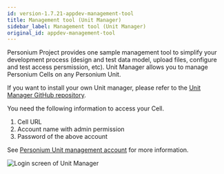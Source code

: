 ```yaml
---
id: version-1.7.21-appdev-management-tool
title: Management tool (Unit Manager)
sidebar_label: Management tool (Unit Manager)
original_id: appdev-management-tool
---
```


Personium Project provides one sample management tool to simplify your development process (design and test data model, upload files, configure and test access persmission, etc). Unit Manager allows you to manage Personium Cells on any Personium Unit.  

If you want to install your own Unit manager, please refer to the [Unit Manager GitHub repository](https://github.com/personium/app-uc-unit-manager/).  

You need the following information to access your Cell.  
1. Cell URL  
1. Account name with admin permission  
1. Password of the above account  

See [Personium Unit management account](../server-operator/Confirm_environment_settings.md#personium-unit-management-account) for more information.

![Login screen of Unit Manager](https://app-uc-unit-manager.appdev.personium.io/__/html/images/unit_manager_login.png)